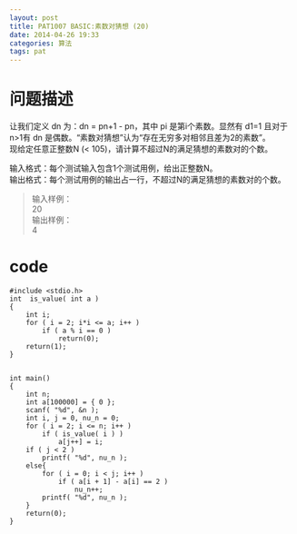```yaml
---
layout: post
title: PAT1007 BASIC:素数对猜想 (20)
date: 2014-04-26 19:33
categories: 算法
tags: pat
---
```


# 问题描述

让我们定义 dn 为：dn = pn+1 - pn，其中 pi 是第i个素数。显然有 d1=1 且对于n>1有 dn 是偶数。“素数对猜想”认为“存在无穷多对相邻且差为2的素数”。  
现给定任意正整数N (< 105)，请计算不超过N的满足猜想的素数对的个数。

输入格式：每个测试输入包含1个测试用例，给出正整数N。  
输出格式：每个测试用例的输出占一行，不超过N的满足猜想的素数对的个数。

>输入样例：  
20  
输出样例：  
4


# code
```
#include <stdio.h>
int  is_value( int a )
{
    int i;
    for ( i = 2; i*i <= a; i++ )
        if ( a % i == 0 )
            return(0);
    return(1);
}


int main()
{
    int n;
    int a[100000] = { 0 };
    scanf( "%d", &n );
    int i, j = 0, nu_n = 0;
    for ( i = 2; i <= n; i++ )
        if ( is_value( i ) )
            a[j++] = i;
    if ( j < 2 )
        printf( "%d", nu_n );
    else{
        for ( i = 0; i < j; i++ )
            if ( a[i + 1] - a[i] == 2 )
                nu_n++;
        printf( "%d", nu_n );
    }
    return(0);
}
```
